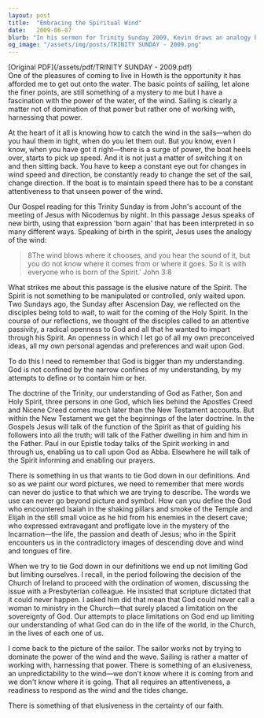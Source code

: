 ```yaml
---
layout: post
title:  "Embracing the Spiritual Wind"
date:   2009-06-07
blurb: "In his sermon for Trinity Sunday 2009, Kevin draws an analogy between sailing and the spiritual life, emphasizing the need to work with the power of the Spirit rather than trying to control it. He reflects on the elusiveness of the Spirit and the importance of attentive passivity, being open to God's guidance without preconceived ideas. The sermon also touches on the doctrine of the Trinity and the limitations of human understanding in defining God."
og_image: "/assets/img/posts/TRINITY SUNDAY - 2009.png"
---
```

[Original PDF](/assets/pdf/TRINITY SUNDAY - 2009.pdf)    
One of the pleasures of coming to live in Howth is the opportunity it has afforded me to get out onto the water. The basic points of sailing, let alone the finer points, are still something of a mystery to me but I have a fascination with the power of the water, of the wind. Sailing is clearly a matter not of domination of that power but rather one of working with, harnessing that power.

At the heart of it all is knowing how to catch the wind in the sails—when do you haul them in tight, when do you let them out. But you know, even I know, when you have got it right—there is a surge of power, the boat heels over, starts to pick up speed. And it is not just a matter of switching it on and then sitting back. You have to keep a constant eye out for changes in wind speed and direction, be constantly ready to change the set of the sail, change direction. If the boat is to maintain speed there has to be a constant attentiveness to that unseen power of the wind.

Our Gospel reading for this Trinity Sunday is from John's account of the meeting of Jesus with Nicodemus by night. In this passage Jesus speaks of new birth, using that expression 'born again' that has been interpreted in so many different ways. Speaking of birth in the spirit, Jesus uses the analogy of the wind:

> 8The wind blows where it chooses, and you hear the sound of it, but you do not know where it comes from or where it goes. So it is with everyone who is born of the Spirit.' John 3:8

What strikes me about this passage is the elusive nature of the Spirit. The Spirit is not something to be manipulated or controlled, only waited upon. Two Sundays ago, the Sunday after Ascension Day, we reflected on the disciples being told to wait, to wait for the coming of the Holy Spirit. In the course of our reflections, we thought of the disciples called to an attentive passivity, a radical openness to God and all that he wanted to impart through his Spirit. An openness in which I let go of all my own preconceived ideas, all my own personal agendas and preferences and wait upon God.

To do this I need to remember that God is bigger than my understanding. God is not confined by the narrow confines of my understanding, by my attempts to define or to contain him or her.

The doctrine of the Trinity, our understanding of God as Father, Son and Holy Spirit, three persons in one God, which lies behind the Apostles Creed and Nicene Creed comes much later than the New Testament accounts. But within the New Testament we get the beginnings of the later doctrine. In the Gospels Jesus will talk of the function of the Spirit as that of guiding his followers into all the truth; will talk of the Father dwelling in him and him in the Father. Paul in our Epistle today talks of the Spirit working in and through us, enabling us to call upon God as Abba. Elsewhere he will talk of the Spirit informing and enabling our prayers.

There is something in us that wants to tie God down in our definitions. And so as we paint our word pictures, we need to remember that mere words can never do justice to that which we are trying to describe. The words we use can never go beyond picture and symbol. How can you define the God who encountered Isaiah in the shaking pillars and smoke of the Temple and Elijah in the still small voice as he hid from his enemies in the desert cave; who expressed extravagant and profligate love in the mystery of the Incarnation—the life, the passion and death of Jesus; who in the Spirit encounters us in the contradictory images of descending dove and wind and tongues of fire.

When we try to tie God down in our definitions we end up not limiting God but limiting ourselves. I recall, in the period following the decision of the Church of Ireland to proceed with the ordination of women, discussing the issue with a Presbyterian colleague. He insisted that scripture dictated that it could never happen. I asked him did that mean that God could never call a woman to ministry in the Church—that surely placed a limitation on the sovereignty of God. Our attempts to place limitations on God end up limiting our understanding of what God can do in the life of the world, in the Church, in the lives of each one of us.

I come back to the picture of the sailor. The sailor works not by trying to dominate the power of the wind and the wave. Sailing is rather a matter of working with, harnessing that power. There is something of an elusiveness, an unpredictability to the wind—we don't know where it is coming from and we don't know where it is going. That all requires an attentiveness, a readiness to respond as the wind and the tides change.

There is something of that elusiveness in the certainty of our faith.
